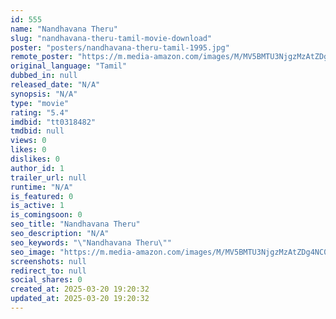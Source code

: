 ```yaml
---
id: 555
name: "Nandhavana Theru"
slug: "nandhavana-theru-tamil-movie-download"
poster: "posters/nandhavana-theru-tamil-1995.jpg"
remote_poster: "https://m.media-amazon.com/images/M/MV5BMTU3NjgzMzAtZDg4NC00MjFkLWI5MTEtNDY4Y2ZjZGRlYjU1XkEyXkFqcGdeQXVyMjA4OTI5NDQ@._V1_SX300.jpg"
original_language: "Tamil"
dubbed_in: null
released_date: "N/A"
synopsis: "N/A"
type: "movie"
rating: "5.4"
imdbid: "tt0318482"
tmdbid: null
views: 0
likes: 0
dislikes: 0
author_id: 1
trailer_url: null
runtime: "N/A"
is_featured: 0
is_active: 1
is_comingsoon: 0
seo_title: "Nandhavana Theru"
seo_description: "N/A"
seo_keywords: "\"Nandhavana Theru\""
seo_image: "https://m.media-amazon.com/images/M/MV5BMTU3NjgzMzAtZDg4NC00MjFkLWI5MTEtNDY4Y2ZjZGRlYjU1XkEyXkFqcGdeQXVyMjA4OTI5NDQ@._V1_SX300.jpg"
screenshots: null
redirect_to: null
social_shares: 0
created_at: 2025-03-20 19:20:32
updated_at: 2025-03-20 19:20:32
---
```


